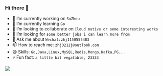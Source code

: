 ### Hi there 👋
- 🔭 I’m currently working on `SuZhou`
- 🌱 I’m currently learning `Go`
- 👯 I’m looking to collaborate on `Cloud native or some interesting works`
- 🤔 I’m looking for `some better jobs i can learn more from`
- 💬 Ask me about `Wechat:zhj1150555483`
- 📫 How to reach me: `zhj3212j@outlook.com`
- 😄 Skills: `Go,Java,Linux,MySQL,Redis,Mongo,Kafka,PG...`
- ⚡ Fun fact: `a little bit vegatable, 23333`

![](https://images5.alphacoders.com/413/thumb-350-413842.jpg)
